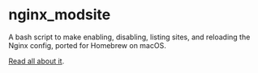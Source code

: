 # nginx_modsite

A bash script to make enabling, disabling, listing sites, and reloading the Nginx config, ported for Homebrew on macOS.

[Read all about it](https://www.ajsalkeld.com/project/2016/07/16/Nginx-modsite-a2ensite-tool-for-nginx-enable-disable-reload/).
